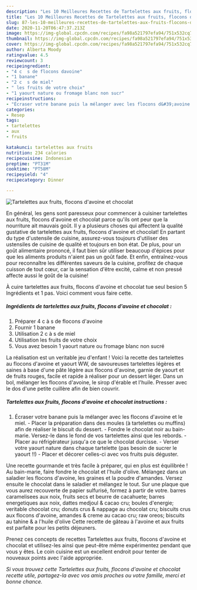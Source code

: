 ```yaml
---
description: "Les 10 Meilleures Recettes de Tartelettes aux fruits, flocons d&amp;#39;avoine et chocolat"
title: "Les 10 Meilleures Recettes de Tartelettes aux fruits, flocons d&amp;#39;avoine et chocolat"
slug: 87-les-10-meilleures-recettes-de-tartelettes-aux-fruits-flocons-d-and-39-avoine-et-chocolat
date: 2020-11-20T06:47:37.213Z
image: https://img-global.cpcdn.com/recipes/fa98a521797efa94/751x532cq70/tartelettes-aux-fruits-flocons-davoine-et-chocolat-photo-principale-de-la-recette.jpg
thumbnail: https://img-global.cpcdn.com/recipes/fa98a521797efa94/751x532cq70/tartelettes-aux-fruits-flocons-davoine-et-chocolat-photo-principale-de-la-recette.jpg
cover: https://img-global.cpcdn.com/recipes/fa98a521797efa94/751x532cq70/tartelettes-aux-fruits-flocons-davoine-et-chocolat-photo-principale-de-la-recette.jpg
author: Alberta Moody
ratingvalue: 4.5
reviewcount: 3
recipeingredient:
- "4 c  s de flocons davoine"
- "1 banane"
- "2 c  s de miel"
- " les fruits de votre choix"
- "1 yaourt nature ou fromage blanc non sucr"
recipeinstructions:
- "Écraser votre banane puis la mélanger avec les flocons d&#39;avoine et le miel. Placer la préparation dans des moules (à tartelettes ou muffins) afin de réaliser le biscuit du dessert. Fondre le chocolat noir au bain-marie. Versez-le dans le fond de vos tartelettes ainsi que les rebords. Placer au réfrigérateur jusqu&#39;a ce que le chocolat durcisse. Verser votre yaourt nature dans chaque tartelette (pas besoin de sucrer le yaourt !!) Placer et décorer celles-ci avec vos fruits puis déguster."
categories:
- Resep
tags:
- tartelettes
- aux
- fruits

katakunci: tartelettes aux fruits 
nutrition: 234 calories
recipecuisine: Indonesian
preptime: "PT31M"
cooktime: "PT58M"
recipeyield: "4"
recipecategory: Dinner

---
```



![Tartelettes aux fruits, flocons d&#39;avoine et chocolat](https://img-global.cpcdn.com/recipes/fa98a521797efa94/751x532cq70/tartelettes-aux-fruits-flocons-davoine-et-chocolat-photo-principale-de-la-recette.jpg)

En général, les gens sont paresseux pour commencer à cuisiner tartelettes aux fruits, flocons d&#39;avoine et chocolat parce qu'ils ont peur que la nourriture ait mauvais goût. Il y a plusieurs choses qui affectent la qualité gustative de tartelettes aux fruits, flocons d&#39;avoine et chocolat! En partant du type d'ustensile de cuisine, assurez-vous toujours d'utiliser des ustensiles de cuisine de qualité et toujours en bon état. De plus, pour un goût alimentaire prononcé, il faut bien sûr utiliser beaucoup d'épices pour que les aliments produits n'aient pas un goût fade. Et enfin, entraînez-vous pour reconnaître les différentes saveurs de la cuisine, profitez de chaque cuisson de tout cœur, car la sensation d'être excité, calme et non pressé affecte aussi le goût de la cuisine!

<!--inarticleads1-->

À cuire tartelettes aux fruits, flocons d&#39;avoine et chocolat tue seul besion 5 Ingrédients et 1 pas. Voici comment vous faire cette.

##### Ingrédients de tartelettes aux fruits, flocons d&#39;avoine et chocolat :

1. Préparer 4 c à s de flocons d&#39;avoine
1. Fournir 1 banane
1. Utilisation 2 c à s de miel
1. Utilisation  les fruits de votre choix
1. Vous avez besoin 1 yaourt nature ou fromage blanc non sucré


La réalisation est un veritable jeu d&#39;enfant ! Voici la recette des tartelettes au flocons d&#39;avoine et yaourt WW, de savoureuses tartelettes légères et saines à base d&#39;une pâte légère aux flocons d&#39;avoine, garnie de yaourt et de fruits rouges, facile et rapide à réaliser pour un dessert léger. Dans un bol, mélanger les flocons d&#39;avoine, le sirop d&#39;érable et l&#39;huile. Presser avec le dos d&#39;une petite cuillère afin de bien couvrir. 

<!--inarticleads2-->

##### Tartelettes aux fruits, flocons d&#39;avoine et chocolat instructions :

1. Écraser votre banane puis la mélanger avec les flocons d&#39;avoine et le miel. - Placer la préparation dans des moules (à tartelettes ou muffins) afin de réaliser le biscuit du dessert. - Fondre le chocolat noir au bain-marie. Versez-le dans le fond de vos tartelettes ainsi que les rebords. - Placer au réfrigérateur jusqu&#39;a ce que le chocolat durcisse. - Verser votre yaourt nature dans chaque tartelette (pas besoin de sucrer le yaourt !!) - Placer et décorer celles-ci avec vos fruits puis déguster.


Une recette gourmande et très facile à préparer, qui en plus est équilibrée ! Au bain-marie, faire fondre le chocolat et l&#39;huile d&#39;olive. Mélangez dans un saladier les flocons d&#39;avoine, les graines et la poudre d&#39;amandes. Versez ensuite le chocolat dans le saladier et mélangez le tout. Sur une plaque que vous aurez recouverte de papier sulfurisé, formez à partir de votre. barres caramelisees aux noix, fruits secs et beurre de cacahuete; barres energetiques aux noix, dattes medjoul &amp; cacao cru; boules d&#39;energie; veritable chocolat cru; donuts crus &amp; nappage au chocolat cru; biscuits crus aux flocons d&#39;avoine, amandes &amp; creme au cacao cru; raw oreos; biscuits au tahine &amp; a l&#39;huile d&#39;olive Cette recette de gâteau à l&#39;avoine et aux fruits est parfaite pour les petits déjeuners. 

<!--inarticleads1-->

<p>
Prenez ces concepts de recettes Tartelettes aux fruits, flocons d&#39;avoine et chocolat et utilisez-les ainsi que peut-être même expérimentez pendant que vous y êtes. Le coin cuisine est un excellent endroit pour tenter de nouveaux points avec l'aide appropriée.
</p>

<p>
<i>Si vous trouvez cette Tartelettes aux fruits, flocons d&#39;avoine et chocolat recette utile, partagez-la avec vos amis proches ou votre famille, merci et bonne chance.</i>
</p>
